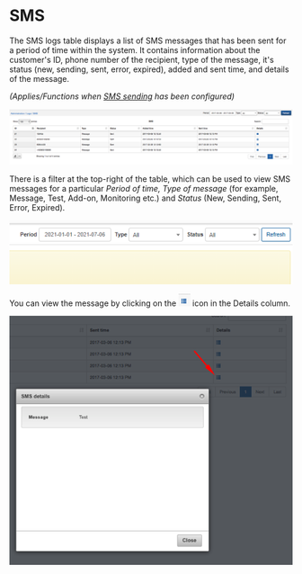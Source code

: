 SMS
===

The SMS logs table displays a list of SMS messages that has been sent for a period of time within the system. It contains information about the customer's ID, phone number of the recipient, type of the message, it's status (new, sending, sent, error, expired), added and sent time, and details of the message.

_(Applies/Functions when  [SMS sending](configuration/main_configuration/sms_config/sms_config.md) has been configured)_

![SMS](sms.png)

There is a filter at the top-right of the table, which can be used to view SMS messages for a  particular *Period of time, Type of message* (for example, Message, Test, Add-on, Monitoring etc.) and *Status* (New, Sending, Sent, Error, Expired).

![Filter](filter.png)

You can view the message by clicking on the <icon class="image-icon">![ViewIcon1](view_icon1.png)</icon> icon in the Details column.

![Details](details.png)
